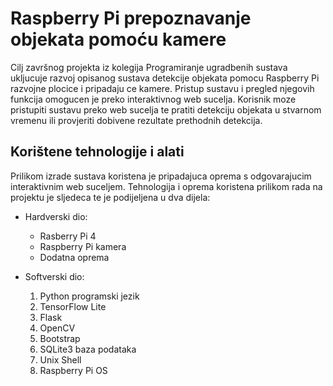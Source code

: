 # Raspberry Pi prepoznavanje objekata pomoću kamere

Cilj završnog projekta iz kolegija Programiranje ugradbenih sustava ukljucuje razvoj opisanog sustava detekcije objekata pomocu Raspberry Pi razvojne plocice i pripadaju ce kamere. Pristup sustavu i pregled njegovih funkcija omogucen je preko interaktivnog web sucelja. Korisnik moze pristupiti sustavu preko web sucelja te pratiti detekciju objekata u stvarnom vremenu ili provjeriti dobivene rezultate prethodnih detekcija.

## Korištene tehnologije i alati 

Prilikom izrade sustava koristena je pripadajuca oprema s odgovarajucim interaktivnim
web suceljem. Tehnologija i oprema koristena prilikom rada na projektu je sljedeca te je
podijeljena u dva dijela:

+ Hardverski dio:
    + Rasberry Pi 4
    + Raspberry Pi kamera
    + Dodatna oprema

+ Softverski dio:
    1.  Python programski jezik
    2.  TensorFlow Lite
    3.  Flask
    4.  OpenCV
    5.  Bootstrap
    6.  SQLite3 baza podataka
    7.  Unix Shell
    8.  Raspberry Pi OS
